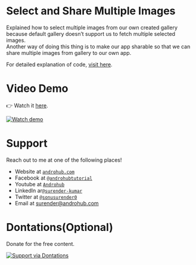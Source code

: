 # Select and Share Multiple Images
Explained how to select multiple images from our own created gallery because default gallery doesn’t support us to fetch multiple selected images. 
<br>
Another way of doing this thing is to make our app sharable so that we can share multiple images from gallery to our own app.

For detailed explanation of code, [visit here](http://www.androhub.com/select-and-share-multiple-images/).

# Video Demo
👉 Watch it <a href="https://youtu.be/8gAFvuSHPvU">here</a>.
<br>

[![Watch demo](http://i3.ytimg.com/vi/8gAFvuSHPvU/hqdefault.jpg)](https://youtu.be/8gAFvuSHPvU)

# Support
Reach out to me at one of the following places!

- Website at <a href="http://www.androhub.com/" target="_blank">`androhub.com`</a>
- Facebook at <a href="https://www.facebook.com/androhubtutorial/" target="_blank">`@androhubtutorial`</a>
- Youtube at <a href="https://www.youtube.com/channel/UCHJh3E9mtRzbM3WVVl9glJg" target="_blank">`Androhub`</a>
- LinkedIn ar<a href="https://www.linkedin.com/in/surender-kumar-681472a8?originalSubdomain=in" target="_blank">`@surender-kumar`</a>
- Twitter at <a href="https://twitter.com/sonusurender0/" target="_blank">`@sonusurender0`</a>
- Email at surender@androhub.com

# Dontations(Optional)
Donate for the free content.
<br>

[![Support via Dontations](https://www.paypalobjects.com/en_GB/i/btn/btn_donateCC_LG.gif)](https://www.paypal.com/cgi-bin/webscr?cmd=_donations&business=sonu.surendra0%40gmail.com&currency_code=USD&source=url)
